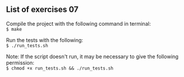 <h2> List of exercises 07 </h2>

Compile the project with the following command in terminal:<br>
`$ make`

Run the tests with the following:<br>
`$ ./run_tests.sh`

Note: If the script doesn't run, it may be necessary to give the following permission:<br>
`$ chmod +x run_tests.sh && ./run_tests.sh`
